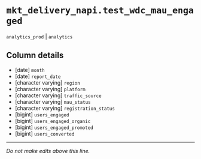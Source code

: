 # `mkt_delivery_napi.test_wdc_mau_engaged`
`analytics_prod` | `analytics`

## Column details
* [date]      `month`
* [date]      `report_date`
* [character varying] `region`
* [character varying] `platform`
* [character varying] `traffic_source`
* [character varying] `mau_status`
* [character varying] `registration_status`
* [bigint]    `users_engaged`
* [bigint]    `users_engaged_organic`
* [bigint]    `users_engaged_promoted`
* [bigint]    `users_converted`

-------------------------------------------------------------------------------
*Do not make edits above this line.*
